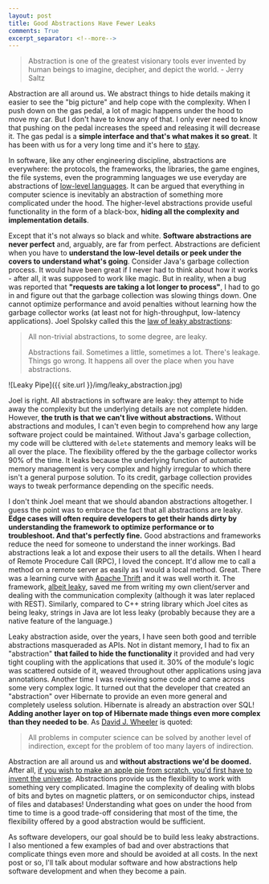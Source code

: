 ```yaml
---
layout: post
title: Good Abstractions Have Fewer Leaks
comments: True
excerpt_separator: <!--more-->
---
```


> Abstraction is one of the greatest visionary tools ever invented by human beings to imagine, decipher, and depict the world. - Jerry Saltz

Abstraction are all around us. We abstract things to hide details making it easier to see the "big picture" and help cope with the complexity. When I push down on the gas pedal, a lot of magic happens under the hood to move my car. But I don't have to know any of that. I only ever need to know that pushing on the pedal increases the speed and releasing it will decrease it. The gas pedal is a **simple interface and that's what makes it so great**. It has been with us for a very long time and it's here to [stay](https://forums.teslamotors.com/forum/forums/what-term-should-we-use-gas-pedal).

<!--more-->

In software, like any other engineering discipline, abstractions are everywhere: the protocols, the frameworks, the libraries, the game engines, the file systems, even the programming languages we use everyday are abstractions of [low-level languages](https://en.wikipedia.org/wiki/Low-level_programming_language). It can be argued that everything in computer science is inevitably an abstraction of something more complicated under the hood. The higher-level abstractions provide useful functionality in the form of a black-box, **hiding all the complexity and implementation details**.

Except that it's not always so black and white. **Software abstractions are never perfect** and, arguably, are far from perfect. Abstractions are deficient when you have to **understand the low-level details or peek under the covers to understand what's going**. Consider Java's garbage collection process. It would have been great if I never had to think about how it works - after all, it was supposed to work like magic. But in reality, when a bug was reported that **"requests are taking a lot longer to process"**, I had to go in and figure out that the garbage collection was slowing things down. One cannot optimize performance and avoid penalties without learning how the garbage collector works (at least not for high-throughput, low-latency applications). Joel Spolsky called this the [law of leaky abstractions](http://www.joelonsoftware.com/articles/LeakyAbstractions.html):

>  All non-trivial abstractions, to some degree, are leaky.
>
> Abstractions fail. Sometimes a little, sometimes a lot. There's leakage. Things go wrong. It happens all over the place when you have abstractions.

![Leaky Pipe]({{ site.url }}/img/leaky_abstraction.jpg)

Joel is right. All abstractions in software are leaky: they attempt to hide away the complexity but the underlying details are not complete hidden. However, **the truth is that we can't live without abstractions.** Without abstractions and modules, I can't even begin to comprehend how any large software project could be maintained. Without Java's garbage collection, my code will be cluttered with `delete` statements and memory leaks will be all over the place. The flexibility offered by the the garbage collector works 90% of the time. It leaks because the underlying function of automatic memory management is very complex and highly irregular to which there isn't a general purpose solution. To its credit, garbage collection provides ways to tweak performance depending on the specific needs.

I don't think Joel meant that we should abandon abstractions altogether. I guess the point was to embrace the fact that all abstractions are leaky. **Edge cases will often require developers to get their hands dirty by understanding the framework to optimize performance or to troubleshoot. And that's perfectly fine.** Good abstractions and frameworks reduce the need for someone to understand the inner workings. Bad abstractions leak a lot and expose their users to all the details. When I heard of Remote Procedure Call (RPC), I loved the concept. It'd allow me to call a method on a remote server as easily as I would a local method. Great. There was a learning curve with [Apache Thrift](https://thrift.apache.org/) and it was well worth it. The framework, [albeit leaky](http://www.valuedlessons.com/2008/06/my-experience-with-message-passing.html), saved me from writing my own client/server and dealing with the communication complexity (although it was later replaced with REST). Similarly, compared to C++ string library which Joel cites as being leaky, strings in Java are lot less leaky (probably because they are a native feature of the language.)

Leaky abstraction aside, over the years, I have seen both good and terrible abstractions masqueraded as APIs. Not in distant memory, I had to fix an "abstraction" **that failed to hide the functionality** it provided and had very tight coupling with the applications that used it. 30% of the module's logic was scattered outside of it, weaved throughout other applications using java annotations. Another time I was reviewing some code and came across some very complex logic. It turned out that the developer that created an "abstraction" over Hibernate to provide an even more general and completely useless solution. Hibernate is already an abstraction over SQL! **Adding another layer on top of Hibernate made things even more complex than they needed to be**. As [David J. Wheeler](https://en.wikipedia.org/wiki/David_Wheeler_(British_computer_scientist)) is quoted:

> All problems in computer science can be solved by another level of indirection, except for the problem of too many layers of indirection.

Abstraction are all around us and **without abstractions we'd be doomed.** After all, [if you wish to make an apple pie from scratch, you'd first have to invent the universe](https://en.wikiquote.org/wiki/Carl_Sagan). Abstractions provide us the flexibility to work with something very complicated. Imagine the complexity of dealing with blobs of bits and bytes on magnetic platters, or on semiconductor chips, instead of files and databases! Understanding what goes on under the hood from time to time is a good trade-off considering that most of the time, the flexibility offered by a good abstraction would be sufficient.

As software developers, our goal should be to build less leaky abstractions. I also mentioned a few examples of bad and over abstractions that complicate things even more and should be avoided at all costs. In the next post or so, I'll talk about modular software and how abstractions help software development and when they become a pain.
